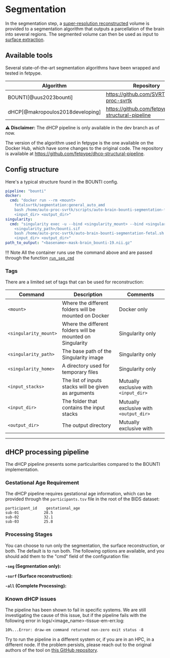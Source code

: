 # Segmentation
In the segmentation step, a [super-resolution reconstructed](reconstruction.md) volume is provided to a segmentation algorithm that outputs a parcellation of the brain into several regions. The segmented volume can then be used as input to [surface extraction](surface.md).
## Available tools
Several state-of-the-art segmentation algorithms have been wrapped and tested in fetpype.

| Algorithm                              | Repository                                               | Docker                                                                            |
| -------------------------------------- | --------------------------------------------------------- | ----------------------------------------------------------------------------------- |
| BOUNTI[@uus2023bounti]        | <https://github.com/SVRTK/auto-proc-svrtk>  | <https://hub.docker.com/r/fetalsvrtk/segmentation> |
| dHCP[@makropoulos2018developing]  |<https://github.com/fetpype/dhcp-structural-pipeline> | <https://hub.docker.com/r/gerardmartijuan/dhcp-pipeline-multifact> |

**⚠️ Disclaimer:** The dHCP pipeline is only available in the dev branch as of now.

The version of the algorithm used in fetpype is the one available on the Docker Hub, which have some changes to the original code. The repository is available at <https://github.com/fetpype/dhcp-structural-pipeline>.

## Config structure
Here's a typical structure found in the BOUNTI config. 
```yaml
pipeline: "bounti"
docker: 
  cmd: "docker run --rm <mount>
    fetalsvrtk/segmentation:general_auto_amd 
    bash /home/auto-proc-svrtk/scripts/auto-brain-bounti-segmentation-fetal.sh 
    <input_dir> <output_dir>"
singularity:
  cmd: "singularity exec -u --bind <singularity_mount> --bind <singularity_home>:/home/tmp_proc --nv
    <singularity_path>/bounti.sif
    bash /home/auto-proc-svrtk/auto-brain-bounti-segmentation-fetal.sh 
    <input_dir> <output_dir>"
path_to_output: "<basename>-mask-brain_bounti-19.nii.gz"
```

!!! Note
    All the container runs use the command above and are passed through the function [`run_seg_cmd`](api_nodes.md#fetpype.nodes.segmentation.run_seg_cmd)

### Tags
There are a limited set of tags that can be used for reconstruction: 

| <div style="width:150px">Command</div> | Description                                               | Comments                                                                            |
| -------------------------------------- | --------------------------------------------------------- | ----------------------------------------------------------------------------------- |
| `<mount>`                              | Where the different folders will be mounted on Docker               | Docker only                                             |
| `<singularity_mount>`                              | Where the different folders will be mounted on Singularity               | Singularity only                                             |
| `<singularity_path>`                   | The base path of the Singularity image               | Singularity only                                             |
| `<singularity_home>`                   | A directory used for temporary files               | Singularity only                                             |
| `<input_stacks>`                       | The list of inputs stacks will be given as arguments      | Mutually exclusive with `<input_dir>`                                               |
| `<input_dir>`                          | The folder that contains the input stacks                 | Mutually exclusive with `<output_dir>`                                              |
| `<output_dir>`                         | The output directory                                      | Mutually exclusive with 

--- 

## dHCP processing pipeline 

The dHCP pipeline presents some particularities compared to the BOUNTI implementation.

### Gestational Age Requirement

The dHCP pipeline requires gestational age information, which can be provided through the `participants.tsv` file in the root of the BIDS dataset:

```tsv
participant_id    gestational_age
sub-01           28.5
sub-02           32.1
sub-03           25.8
```

### Processing Stages

You can choose to run only the segmentation, the surface reconstruction, or both. The default is to run both. The following options are available, and you should add them to the "cmd" field of the configuration file:

**`-seg` (Segmentation only):**

**`-surf` (Surface reconstruction):**

**`-all` (Complete Processing):**

### Known dHCP issues

The pipeline has been shown to fail in specific systems. We are still investigating the cause of this issue, but if the pipeline fails with the following error in logs/<image_name>-tissue-em-err.log:

```
10%...Error: draw-em command returned non-zero exit status -8
```

Try to run the pipeline in a different system or, if you are in an HPC, in a different node. If the problem persists, please reach out to the original authors of the tool on [this GitHub repository](https://github.com/BioMedIA/dhcp-structural-pipeline/tree/fetal).

